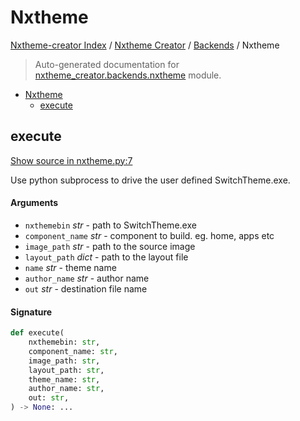 # Nxtheme

[Nxtheme-creator Index](../../README.md#nxtheme-creator-index) / [Nxtheme Creator](../index.md#nxtheme-creator) / [Backends](./index.md#backends) / Nxtheme

> Auto-generated documentation for [nxtheme_creator.backends.nxtheme](../../../../nxtheme_creator/backends/nxtheme.py) module.

- [Nxtheme](#nxtheme)
  - [execute](#execute)

## execute

[Show source in nxtheme.py:7](../../../../nxtheme_creator/backends/nxtheme.py#L7)

Use python subprocess to drive the user defined SwitchTheme.exe.

#### Arguments

- `nxthemebin` *str* - path to SwitchTheme.exe
- `component_name` *str* - component to build. eg. home, apps etc
- `image_path` *str* - path to the source image
- `layout_path` *dict* - path to the layout file
- `name` *str* - theme name
- `author_name` *str* - author name
- `out` *str* - destination file name

#### Signature

```python
def execute(
    nxthemebin: str,
    component_name: str,
    image_path: str,
    layout_path: str,
    theme_name: str,
    author_name: str,
    out: str,
) -> None: ...
```
